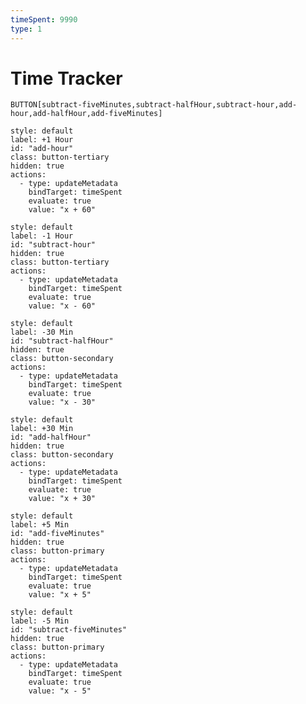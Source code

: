 ```yaml
---
timeSpent: 9990
type: 1
---
```

# Time Tracker
`BUTTON[subtract-fiveMinutes,subtract-halfHour,subtract-hour,add-hour,add-halfHour,add-fiveMinutes]`

```meta-bind-button
style: default
label: +1 Hour
id: "add-hour"
class: button-tertiary
hidden: true
actions:
  - type: updateMetadata
    bindTarget: timeSpent
    evaluate: true
    value: "x + 60"
``` 
```meta-bind-button
style: default
label: -1 Hour
id: "subtract-hour"
hidden: true
class: button-tertiary
actions:
  - type: updateMetadata
    bindTarget: timeSpent
    evaluate: true
    value: "x - 60"
```
```meta-bind-button
style: default
label: -30 Min
id: "subtract-halfHour"
hidden: true
class: button-secondary
actions:
  - type: updateMetadata
    bindTarget: timeSpent
    evaluate: true
    value: "x - 30"
```
```meta-bind-button
style: default
label: +30 Min
id: "add-halfHour"
hidden: true
class: button-secondary
actions:
  - type: updateMetadata
    bindTarget: timeSpent
    evaluate: true
    value: "x + 30"
``` 
```meta-bind-button
style: default
label: +5 Min
id: "add-fiveMinutes"
hidden: true
class: button-primary
actions:
  - type: updateMetadata
    bindTarget: timeSpent
    evaluate: true
    value: "x + 5"
``` 
```meta-bind-button
style: default
label: -5 Min
id: "subtract-fiveMinutes"
hidden: true
class: button-primary
actions:
  - type: updateMetadata
    bindTarget: timeSpent
    evaluate: true
    value: "x - 5"
```